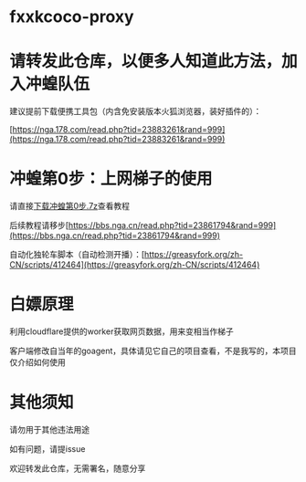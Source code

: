 # fxxkcoco-proxy

# 请转发此仓库，以便多人知道此方法，加入冲蝗队伍

建议提前下载便携工具包（内含免安装版本火狐浏览器，装好插件的）：

[https://nga.178.com/read.php?tid=23883261&rand=999](https://nga.178.com/read.php?tid=23883261&rand=999)

# 冲蝗第0步：上网梯子的使用

请直接[下载冲蝗第0步.7z](https://github.com/kbtghbf/fxxkcoco-proxy/raw/main/%E5%86%B2%E8%9D%97%E7%AC%AC0%E6%AD%A5.7z)查看教程

后续教程请移步[https://bbs.nga.cn/read.php?tid=23861794&rand=999](https://bbs.nga.cn/read.php?tid=23861794&rand=999)

自动化独轮车脚本（自动检测开播）：[https://greasyfork.org/zh-CN/scripts/412464](https://greasyfork.org/zh-CN/scripts/412464)

# 白嫖原理

利用cloudflare提供的worker获取网页数据，用来变相当作梯子

客户端修改自当年的goagent，具体请见它自己的项目查看，不是我写的，本项目仅介绍如何使用

# 其他须知

请勿用于其他违法用途

如有问题，请提issue

欢迎转发此仓库，无需署名，随意分享

